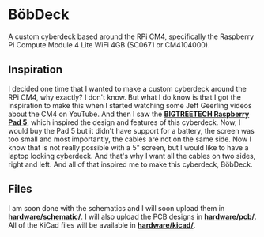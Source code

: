 # BöbDeck
A custom cyberdeck based around the RPi CM4, specifically the Raspberry Pi Compute Module 4 Lite WiFi 4GB (SC0671 or CM4104000).

## Inspiration
I decided one time that I wanted to make a custom cyberdeck around the RPi CM4, why exactly? I don't know. But what I do know is that I got the inspiration to make this when I started watching some Jeff Geerling videos about the CM4 on YouTube. And then I saw the **[BIGTREETECH Raspberry Pad 5](https://biqu.equipment/products/bigtreetech-raspberry-pad-5)**, which inspired the design and features of this cyberdeck. Now, I would buy the Pad 5 but it didn't have support for a battery, the screen was too small and most importantly, the cables are not on the same side. Now I know that is not really possible with a 5" screen, but I would like to have a laptop looking cyberdeck. And that's why I want all the cables on two sides, right and left. And all of that inspired me to make this cyberdeck, BöbDeck.

## Files
I am soon done with the schematics and I will soon upload them in **[hardware/schematic/](hardware/schematic/)**. I will also upload the PCB designs in **[hardware/pcb/](hardware/pcb/)**. All of the KiCad files will be available in **[hardware/kicad/](hardware/kicad/)**.
